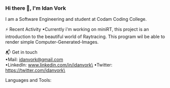 ### Hi there 👋, I'm Idan Vork
I am a Software Engineering and student at Codam Coding College.


⚡ Recent Activity 
•Currently i'm working on miniRT, this project is an introduction to the beautiful world of Raytracing.
 This program wil  be able to render simple Computer-Generated-Images.

📬 Get in touch\
•Mail: idanvork@gmail.com\
•LinkedIn: www.linkedin.com/in/idanvork\
•Twitter: https://twitter.com/idanvork\

Languages and Tools:
